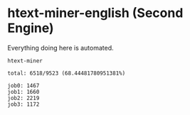 # htext-miner-english (Second Engine)

Everything doing here is automated.

```
htext-miner

total: 6518/9523 (68.44481780951381%)

job0: 1467
job1: 1660
job2: 2219
job3: 1172
```